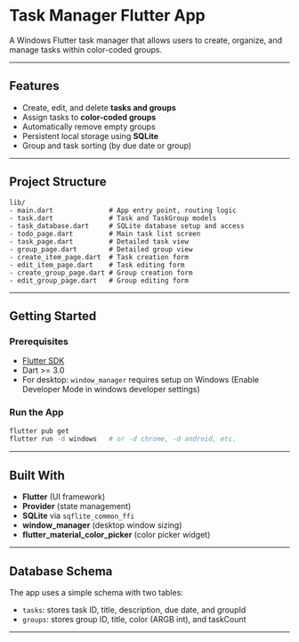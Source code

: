 
# Task Manager Flutter App

A Windows Flutter task manager that allows users to create, organize, and manage tasks within color-coded groups. 

---

## Features

-  Create, edit, and delete **tasks and groups**
-  Assign tasks to **color-coded groups**
-  Automatically remove empty groups
-  Persistent local storage using **SQLite**
-  Group and task sorting (by due date or group)

---

## Project Structure

```
lib/
- main.dart              # App entry point, routing logic 
- task.dart              # Task and TaskGroup models
- task_database.dart     # SQLite database setup and access
- todo_page.dart         # Main task list screen
- task_page.dart         # Detailed task view
- group_page.dart        # Detailed group view
- create_item_page.dart  # Task creation form
- edit_item_page.dart    # Task editing form
- create_group_page.dart # Group creation form
- edit_group_page.dart   # Group editing form
```

---

## Getting Started

### Prerequisites

- [Flutter SDK](https://flutter.dev/docs/get-started/install)
- Dart >= 3.0
- For desktop: `window_manager` requires setup on Windows (Enable Developer Mode in windows developer settings)

###  Run the App

```bash
flutter pub get
flutter run -d windows   # or -d chrome, -d android, etc.
```

---

## Built With

- **Flutter** (UI framework)
- **Provider** (state management)
- **SQLite** via `sqflite_common_ffi`
- **window_manager** (desktop window sizing)
- **flutter_material_color_picker** (color picker widget)

---

## Database Schema

The app uses a simple schema with two tables:

- `tasks`: stores task ID, title, description, due date, and groupId
- `groups`: stores group ID, title, color (ARGB int), and taskCount

---


